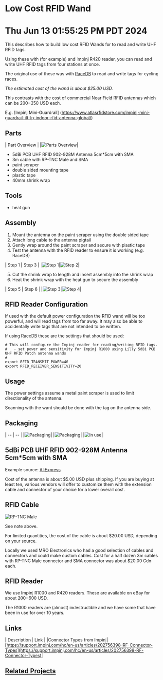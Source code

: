 # Low Cost RFID Wand
# Thu Jun 13 01:55:25 PM PDT 2024

This describes how to build low cost RFID Wands for to read and write UHF RFID tags.

Using these with (for example) and Impinj R420 reader, you can read and write UHF RFID tags from four stations at once.

The original use of these was with [RaceDB](https://github.com/esitarski/RaceDB) to read and write tags for cycling races.

*The estimated cost of the wand is about $25.00 USD.*

This contrasts with the cost of commercial Near Field RFID antennas which can be $200-$350 USD each.

E.g. [Impinj Mini-Guardrail] (https://www.atlasrfidstore.com/impinj-mini-guardrail-ilt-lp-indoor-rfid-antenna-global/)


## Parts

| Part Overview |
|![Parts Overview](images/parts-overview.jpg)|

- 5dBi PCB UHF RFID 902-928M Antenna 5cm*5cm with SMA
- 3m cable with RP-TNC Male and SMA
- paint scraper
- double sided mounting tape
- plastic tape
- 40mm shrink wrap


## Tools
- heat gun

## Assembly

1. Mount the antenna on the paint scraper using the double sided tape
2. Attach long cable to the antenna pigtail
3. Gently wrap around the paint scraper and secure with plastic tape
4. Test the antenna with the RFID reader to ensure it is working (e.g. RaceDB)


| Step 1 | Step 3 |
|![Step 1](images/mount1.jpg)|![Step 2](images/mount2.jpg)|

5. Cut the shrink wrap to length and insert assembly into the shrink wrap
6. Heat the shrink wrap with the heat gun to secure the assembly

| Step 5 | Step 6 |
|![Step 3](images/shrink1.jpg)|![Step 4](images/shrink2.jpg)|


## RFID Reader Configuration

If used with the default power configuration the RFID wand will be too powerful, and will read tags from too far away.
It may also be able to accidentally write tags that are not intended to be written.

If using RaceDB these are the settings that should be used:

```
# This will configure the Impinj reader for reading/writing RFID tags. 
#   - set power and sensitivity for Impinj R1000 using Lilly 5dBi PCB UHF RFID Patch antenna wands
#
export RFID_TRANSMIT_POWER=40
export RFID_RECEIVER_SENSITIVITY=20
```

## Usage

The power settings assume a metal paint scraper is used to limit directionality of the antenna.  

Scanning with the want should be done with the tag on the antenna side.

## Packaging

| -- | -- |
|![Packaging](images/case1.jpg)|
|![Packaging](images/case2.jpg)|
|![In use](images/use1.jpg)|


## 5dBi PCB UHF RFID 902-928M Antenna 5cm*5cm with SMA 

Example source: [AliExpress](https://www.aliexpress.com/item/4001021595653.html)

Cost of the antenna is about $5.00 USD plus shipping. If you are buying at least ten, various vendors will
offer to customize them with the extension cable and connector of your choice for a lower overall cost.

## RFID Cable

![RP-TNC Male](images/cable.jpg)

See note above. 

For limited quantities, the cost of the cable is about $20.00 USD, depending on your source.

Locally we used MRO Electronics who had a good selection of cables and connectors and could make custom cables. Cost for a half
dozen 3m cables with RP-TNC Male connector and SMA connector was about $20.00 Cdn each.

## RFID Reader

We use Impinj R1000 and R420 readers.  These are available on eBay for about $200-$600 USD.

The R1000 readers are (almost) indestructible and we have some that have been in use for over 10 years.


## Links

| Description | Link |
|Connector Types from Impinj|[https://support.impinj.com/hc/en-us/articles/202756398-RF-Connector-Types](https://support.impinj.com/hc/en-us/articles/202756398-RF-Connector-Types)|

## [Related Projects](related.md)




